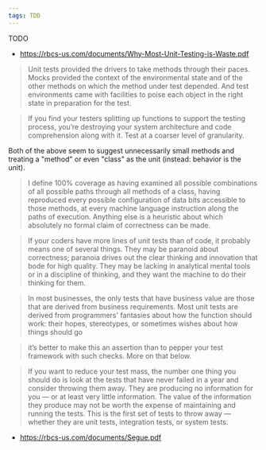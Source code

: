 ```yaml
---
tags: TDD
---
```


TODO

- https://rbcs-us.com/documents/Why-Most-Unit-Testing-is-Waste.pdf

> Unit tests provided the drivers to take methods through
> their paces. Mocks provided the context of the environmental
> state and of the other methods on which the method under test
> depended. And test environments came with facilities to poise
> each object in the right state in preparation for the test.

> If you find your testers splitting up functions to support
> the testing process, you’re destroying your system
> architecture and code comprehension along with it. Test at
> a coarser level of granularity.

Both of the above seem to suggest unnecessarily small methods and treating a "method" or even "class" as the unit (instead: behavior is the unit).

> I define 100% coverage as having examined all possible
> combinations of all possible paths through all methods of a
> class, having reproduced every possible configuration of data
> bits accessible to those methods, at every machine language
> instruction along the paths of execution. Anything else is a
> heuristic about which absolutely no formal claim of correctness
> can be made.

> If your coders have more lines of unit tests than of code, it
> probably means one of several things. They may be paranoid
> about correctness; paranoia drives out the clear thinking and
> innovation that bode for high quality. They may be lacking in
> analytical mental tools or in a discipline of thinking, and they
> want the machine to do their thinking for them.

> In most businesses, the only tests that have business value are
> those that are derived from business requirements. Most unit
> tests are derived from programmers' fantasies about how the
> function should work: their hopes, stereotypes, or sometimes
> wishes about how things should go

> it’s better to make this an assertion than to pepper your test
> framework with such checks. More on that below.

> If you want to reduce your test mass, the number one
> thing you should do is look at the tests that have never
> failed in a year and consider throwing them away. They are
> producing no information for you — or at least very little
> information. The value of the information they produce may
> not be worth the expense of maintaining and running the
> tests. This is the first set of tests to throw away — whether
> they are unit tests, integration tests, or system tests.

- https://rbcs-us.com/documents/Segue.pdf
